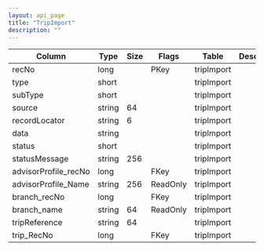 ```yaml
---
layout: api_page
title: "TripImport"
description: ""
---
```




| Column | Type | Size | Flags | Table | Description |
| ------ | ---- | ---- | ----- | ----- | ----------- |
| recNo | long |  | PKey | tripImport | 
| type | short |  |  | tripImport | 
| subType | short |  |  | tripImport | 
| source | string | 64 |  | tripImport | 
| recordLocator | string | 6 |  | tripImport | 
| data | string |  |  | tripImport | 
| status | short |  |  | tripImport | 
| statusMessage | string | 256 |  | tripImport | 
| advisorProfile_recNo | long |  | FKey | tripImport | 
| advisorProfile_Name | string | 256 | ReadOnly | tripImport | 
| branch_recNo | long |  | FKey | tripImport | 
| branch_name | string | 64 | ReadOnly | tripImport | 
| tripReference | string | 64 |  | tripImport | 
| trip_RecNo | long |  | FKey | tripImport | 


